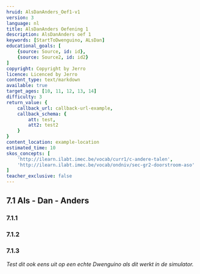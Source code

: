 ```yaml
---
hruid: AlsDanAnders_Oef1-v1
version: 3
language: nl
title: AlsDanAnders Oefening 1
description: AlsDanAnders oef 1
keywords: [StartToDwenguino, ALsDan]
educational_goals: [
    {source: Source, id: id}, 
    {source: Source2, id: id2}
]
copyright: Copyright by Jerro
licence: Licenced by Jerro
content_type: text/markdown
available: true
target_ages: [10, 11, 12, 13, 14]
difficulty: 3
return_value: {
    callback_url: callback-url-example,
    callback_schema: {
        att: test,
        att2: test2
    }
}
content_location: example-location
estimated_time: 10
skos_concepts: [
    'http://ilearn.ilabt.imec.be/vocab/curr1/c-andere-talen', 
    'http://ilearn.ilabt.imec.be/vocab/ondniv/sec-gr2-doorstroom-aso'
]
teacher_exclusive: false
---
```

## 7.1 Als - Dan - Anders

### 7.1.1




### 7.1.2




### 7.1.3



*Test dit ook eens uit op een echte Dwenguino als dit werkt in de simulator.*